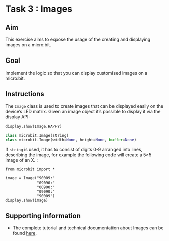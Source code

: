 # Task 3 : Images


## Aim

This exercise aims to expose the usage of the creating and displaying images on a micro:bit.

## Goal

Implement the logic so that you can display customised images on a micro:bit.

## Instructions

The `Image` class is used to create images that can be displayed easily on the device’s LED matrix. Given an image object it’s possible to display it via the display API:

```python
display.show(Image.HAPPY)

class microbit.Image(string)
class microbit.Image(width=None, height=None, buffer=None)
```

If `string` is used, it has to consist of digits 0-9 arranged into lines, describing the image, for example the following code will create a 5×5 image of an X. :

```
from microbit import *

image = Image("90009:"
              "09090:"
              "00900:"
              "09090:"
              "90009")
display.show(image)
```

## Supporting information

* The complete tutorial and technical documentation about Images can be found [here](http://microbit-micropython.readthedocs.io/en/latest/image.html).